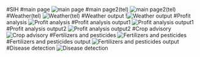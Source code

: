 #SIH
#main page
![main page](https://github.com/kotlavarshini1426/SIHVASAVI/blob/e1ed0a45c4fd5cd81a233c452a242ecc936a2305/IMAGES/ss1.jpeg)
#main page2(tel)
![main page2(tel)](https://github.com/kotlavarshini1426/SIHVASAVI/blob/24321be14a5dbce46789f7fcffa8cd780c2ee9f5/IMAGES/ss2.jpeg)
#Weather(tel)
![Weather(tel)](https://github.com/kotlavarshini1426/SIHVASAVI/blob/59e094b37700401c71e76f83f7da19de9e6cffea/IMAGES/ss3.jpeg)
#Weather output
!![Weather output](https://github.com/kotlavarshini1426/SIHVASAVI/blob/59e094b37700401c71e76f83f7da19de9e6cffea/IMAGES/ss4.jpeg)
#Profit analysis
![Profit analysis](https://github.com/kotlavarshini1426/SIHVASAVI/blob/59e094b37700401c71e76f83f7da19de9e6cffea/IMAGES/ss5.jpeg)
#Profit analysis output1
![Profit analysis output1](https://github.com/kotlavarshini1426/SIHVASAVI/blob/796bc6ffac46b30eb8b01a2f9e60f9b344ec3a28/IMAGES/ss6.jpeg)
#Profit analysis output2
![Profit analysis output2](https://github.com/kotlavarshini1426/SIHVASAVI/blob/796bc6ffac46b30eb8b01a2f9e60f9b344ec3a28/IMAGES/ss7.jpeg)
#Crop advisory
![Crop advisory](https://github.com/kotlavarshini1426/SIHVASAVI/blob/796bc6ffac46b30eb8b01a2f9e60f9b344ec3a28/IMAGES/ss8.jpeg)
#Fertilizers and pesticides
![Fertilizers and pesticides](https://github.com/kotlavarshini1426/SIHVASAVI/blob/796bc6ffac46b30eb8b01a2f9e60f9b344ec3a28/IMAGES/ss9.jpeg)
#Fertilizers and pesticides output
![Fertilizers and pesticides output](https://github.com/kotlavarshini1426/SIHVASAVI/blob/796bc6ffac46b30eb8b01a2f9e60f9b344ec3a28/IMAGES/ss10.jpeg)
#Disease detection
![Disease detection](https://github.com/kotlavarshini1426/SIHVASAVI/blob/796bc6ffac46b30eb8b01a2f9e60f9b344ec3a28/IMAGES/ss11.jpeg)
